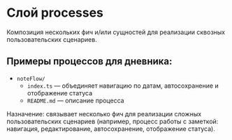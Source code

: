 # Слой processes

Композиция нескольких фич и/или сущностей для реализации сквозных пользовательских сценариев.

## Примеры процессов для дневника:

- `noteFlow/`
  - `index.ts` — объединяет навигацию по датам, автосохранение и отображение статуса
  - `README.md` — описание процесса

Назначение: связывает несколько фич для реализации сложных пользовательских сценариев (например, процесс работы с заметкой: навигация, редактирование, автосохранение, отображение статуса).
